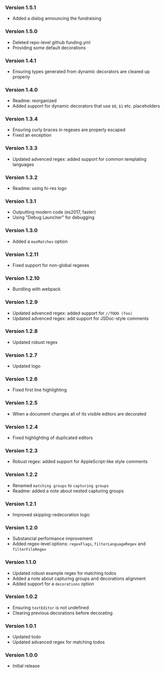 ### Version 1.5.1
- Added a dialog announcing the fundraising

### Version 1.5.0
- Deleted repo-level github funding.yml
- Providing some default decorations

### Version 1.4.1
- Ensuring types generated from dynamic decorators are cleared up properly

### Version 1.4.0
- Readme: reorganized
- Added support for dynamic decorators that use `$0`, `$1` etc. placeholders

### Version 1.3.4
- Ensuring curly braces in regexes are properly escaped
- Fixed an exception

### Version 1.3.3
- Updated advenced regex: added support for common templating languages

### Version 1.3.2
- Readme: using hi-res logo

### Version 1.3.1
- Outputting modern code (es2017, faster)
- Using "Debug Launcher" for debugging

### Version 1.3.0
- Added a `maxMatches` option

### Version 1.2.11
- Fixed support for non-global regexes

### Version 1.2.10
- Bundling with webpack

### Version 1.2.9
- Updated advenced regex: added support for `//TODO (foo)`
- Updated advenced regex: add support for JSDoc-style comments

### Version 1.2.8
- Updated robust regex

### Version 1.2.7
- Updated logo

### Version 1.2.6
- Fixed first line highlighting

### Version 1.2.5
- When a document changes all of its visible editors are decorated

### Version 1.2.4
- Fixed highlighting of duplicated editors

### Version 1.2.3
- Robust regex: added support for AppleScript-like style comments

### Version 1.2.2
- Renamed `matching groups` to `capturing groups`
- Readme: added a note about nested capturing groups

### Version 1.2.1
- Improved skipping-redecoration logic

### Version 1.2.0
- Substancial performance improvement
- Added regex-level options: `regexFlags`, `filterLanguageRegex` and `filterFileRegex`

### Version 1.1.0
- Updated robust example regex for matching todos
- Added a note about capturing groups and decorations alignment
- Added support for a `decorations` option

### Version 1.0.2
- Ensuring `textEditor` is not undefined
- Clearing previous decorations before decorating

### Version 1.0.1
- Updated todo
- Updated advanced regex for matching todos

### Version 1.0.0
- Initial release
